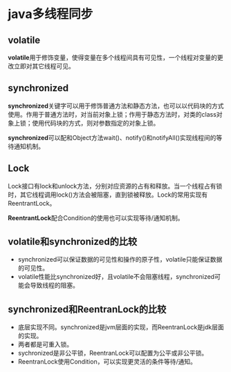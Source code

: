 # java多线程同步

## volatile

**volatile**用于修饰变量，使得变量在多个线程间具有可见性，一个线程对变量的更改立即对其它线程可见。

## synchronized

**synchronized**关键字可以用于修饰普通方法和静态方法，也可以以代码块的方式使用。作用于普通方法时，对当前对象上锁；作用于静态方法时，对类的class对象上锁；使用代码块的方式，则对参数指定的对象上锁。

**synchronized**可以配和Object方法wait()、notify()和notifyAll()实现线程间的等待通知机制。

## Lock

Lock接口有lock和unlock方法，分别对应资源的占有和释放。当一个线程占有锁时，其它线程调用lock()方法会被阻塞，直到锁被释放。Lock的常用实现有ReentrantLock。

**ReentrantLock**配合Condition的使用也可以实现等待/通知机制。

## volatile和synchronized的比较

- synchronized可以保证数据的可见性和操作的原子性，volatile只能保证数据的可见性。
- volatile性能比synchronized好，且volatile不会阻塞线程，synchronized可能会导致线程的阻塞。

## synchronized和ReentranLock的比较

- 底层实现不同。synchronized是jvm层面的实现，而ReentranLock是jdk层面的实现。
- 两者都是可重入锁。
- sychronized是非公平锁，ReentranLock可以配置为公平或非公平锁。
- ReentranLock使用Condition，可以实现更灵活的条件等待/通知。
